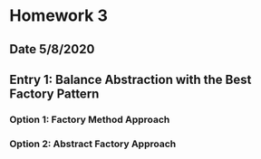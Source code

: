 # Homework 3

## Date 5/8/2020

## Entry 1: Balance Abstraction with the Best Factory Pattern

### Option 1: Factory Method Approach


### Option 2: Abstract Factory Approach

